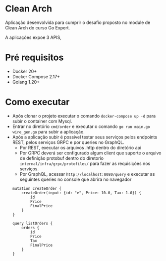 # Clean Arch

Aplicação desenvolvida para cumprir o desafio proposto no module de Clean Arch do curso Go Expert.

A aplicações expoe 3 APIS,

# Pré requisitos

- Docker 20+
- Docker Compose 2.17+
- Golang 1.20+

# Como executar

- Após clonar o projeto executar o comando `docker-compose up -d` para subir o container com Mysql.
- Entrar no diretório `cmd/order` e executar o comando `go run main.go wire_gen.go` para subir a aplicação.
- Após a aplicação subir é possivel testar seus serviços pelos endpoints REST, pelos serviços GRPC e por queries no GraphQL.
    - Por REST, executar os arquivos .http dentro do diretório api
    - Por GRPC deverá ser configurado algum client que suporte o arquivo de definição protobuf dentro do diretorio `internal/infra/grpc/protofiles/` para fazer as requisições nos serviços.
    - Por GraphQL, acessar `http://localhost:8080/query` e executar as seguintes queries no console que abrira no navegador
    ```
    mutation createOrder {
        createOrder(input: {id: "e", Price: 10.0, Tax: 1.0}) {
            id
            Price
            FinalPrice
        }
    }

    query listOrders {
        orders {
            id
            Price
            Tax
            FinalPrice
        }
    }
    ```